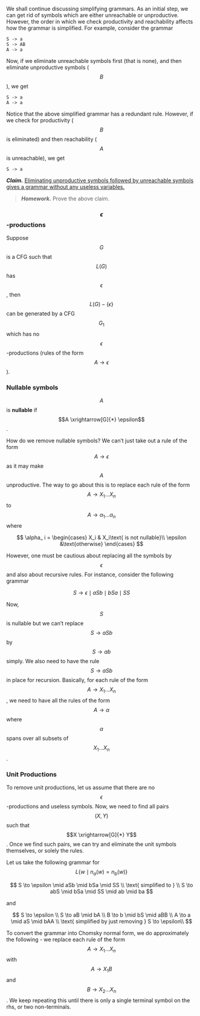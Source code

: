<!-- # Lecture 14

> `01-02-22` -->

We shall continue discussing simplifying grammars. As an initial step, we can get rid of symbols which are either unreachable or unproductive. However, the order in which we check productivity and reachability affects how the grammar is simplified. For example, consider the grammar

```
S -> a
S -> AB
A -> a
```

Now, if we eliminate unreachable symbols first (that is none), and then eliminate unproductive symbols ($$B$$), we get

```
S -> a
A -> a
```

Notice that the above simplified grammar has a redundant rule. However, if we check for productivity ($$B$$ is eliminated) and then reachability ($$A$$ is unreachable), we get

```
S -> a
```

***Claim.*** <u>Eliminating unproductive symbols followed by unreachable symbols gives a grammar without any useless variables.</u>

> ***Homework.*** Prove the above claim.

### $$\epsilon$$-productions

Suppose $$G$$ is a CFG such that $$L(G)$$ has $$\epsilon$$, then $$L(G) - \{\epsilon\}$$ can be generated by a CFG $$G_1$$ which has no $$\epsilon$$-productions (rules of the form $$A \to \epsilon$$).

### Nullable symbols

$$A$$ is **nullable** if $$A \xrightarrow[G]{*} \epsilon$$.

How do we remove nullable symbols? We can’t just take out a rule of the form $$A \to \epsilon$$ as it may make $$A$$ unproductive. The way to go about this is to replace each rule of the form $$A \to X_1\dots X_n$$ to $$A \to \alpha_1 \dots \alpha_n$$ where


$$
\alpha_ i = \begin{cases}
	X_i & X_i\text{ is not nullable}\\
	\epsilon &\text{otherwise}
						\end{cases}
$$


However, one must be cautious about replacing all the symbols by $$\epsilon$$ and also about recursive rules. For instance, consider the following grammar


$$
S \to \epsilon \mid aSb \mid bSa \mid SS
$$


Now, $$S$$ is nullable but we can’t replace $$S \to aSb$$ by $$S \to ab$$ simply. We also need to have the rule $$S \to aSb$$ in place for recursion. Basically, for each rule of the form $$A \to X_1\dots X_n$$, we need to have all the rules of the form $$A \to \alpha$$ where $$\alpha$$ spans over all subsets of $$X_1 \dots X_n$$.

### Unit Productions

To remove unit productions, let us assume that there are no $$\epsilon$$-productions and useless symbols. Now, we need to find all pairs $$(X, Y)$$ such that $$X \xrightarrow[G]{*} Y$$. Once we find such pairs, we can try and eliminate the unit symbols themselves, or solely the rules.

Let us take the following grammar for $$L \{w \mid n_a(w) = n_b(w)\}$$ 


$$
S \to \epsilon \mid aSb \mid bSa \mid SS \\
\text{ simplified to } \\
S \to abS \mid bSa \mid SS \mid ab \mid ba
$$


and


$$
S \to \epsilon \\
S \to aB \mid bA \\
B \to b \mid bS \mid aBB \\
A \to a \mid aS \mid bAA \\ 
\text{ simplified by just removing } S \to \epsilon\\
$$


To convert the grammar into Chomsky normal form, we do approximately the following - we replace each rule of the form $$A \to X_1 \dots X_n$$ with $$A \to X_1B$$ and $$B \to X_2 \dots X_n$$. We keep repeating this until there is only a single terminal symbol on the rhs, or two non-terminals.